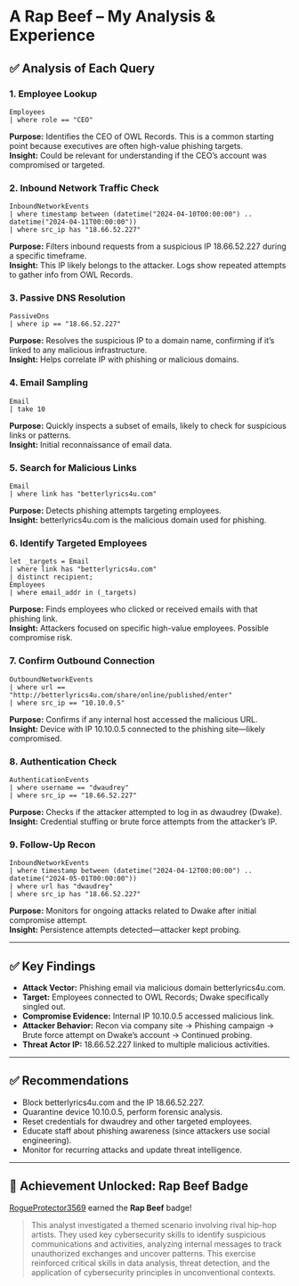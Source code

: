 # A Rap Beef – My Analysis & Experience

## ✅ Analysis of Each Query

### 1. Employee Lookup
```kql
Employees
| where role == "CEO"
```
**Purpose:** Identifies the CEO of OWL Records. This is a common starting point because executives are often high-value phishing targets.  
**Insight:** Could be relevant for understanding if the CEO’s account was compromised or targeted.

### 2. Inbound Network Traffic Check
```kql
InboundNetworkEvents
| where timestamp between (datetime("2024-04-10T00:00:00") .. datetime("2024-04-11T00:00:00"))
| where src_ip has "18.66.52.227"
```
**Purpose:** Filters inbound requests from a suspicious IP 18.66.52.227 during a specific timeframe.  
**Insight:** This IP likely belongs to the attacker. Logs show repeated attempts to gather info from OWL Records.

### 3. Passive DNS Resolution
```kql
PassiveDns
| where ip == "18.66.52.227"
```
**Purpose:** Resolves the suspicious IP to a domain name, confirming if it’s linked to any malicious infrastructure.  
**Insight:** Helps correlate IP with phishing or malicious domains.

### 4. Email Sampling
```kql
Email
| take 10
```
**Purpose:** Quickly inspects a subset of emails, likely to check for suspicious links or patterns.  
**Insight:** Initial reconnaissance of email data.

### 5. Search for Malicious Links
```kql
Email
| where link has "betterlyrics4u.com"
```
**Purpose:** Detects phishing attempts targeting employees.  
**Insight:** betterlyrics4u.com is the malicious domain used for phishing.

### 6. Identify Targeted Employees
```kql
let _targets = Email
| where link has "betterlyrics4u.com"
| distinct recipient;
Employees
| where email_addr in (_targets)
```
**Purpose:** Finds employees who clicked or received emails with that phishing link.  
**Insight:** Attackers focused on specific high-value employees. Possible compromise risk.

### 7. Confirm Outbound Connection
```kql
OutboundNetworkEvents
| where url == "http://betterlyrics4u.com/share/online/published/enter"
| where src_ip == "10.10.0.5"
```
**Purpose:** Confirms if any internal host accessed the malicious URL.  
**Insight:** Device with IP 10.10.0.5 connected to the phishing site—likely compromised.

### 8. Authentication Check
```kql
AuthenticationEvents
| where username == "dwaudrey"
| where src_ip == "18.66.52.227"
```
**Purpose:** Checks if the attacker attempted to log in as dwaudrey (Dwake).  
**Insight:** Credential stuffing or brute force attempts from the attacker’s IP.

### 9. Follow-Up Recon
```kql
InboundNetworkEvents
| where timestamp between (datetime("2024-04-12T00:00:00") .. datetime("2024-05-01T00:00:00"))
| where url has "dwaudrey" 
| where src_ip has "18.66.52.227"
```
**Purpose:** Monitors for ongoing attacks related to Dwake after initial compromise attempt.  
**Insight:** Persistence attempts detected—attacker kept probing.

---

## ✅ Key Findings

- **Attack Vector:** Phishing email via malicious domain betterlyrics4u.com.
- **Target:** Employees connected to OWL Records; Dwake specifically singled out.
- **Compromise Evidence:** Internal IP 10.10.0.5 accessed malicious link.
- **Attacker Behavior:** Recon via company site → Phishing campaign → Brute force attempt on Dwake’s account → Continued probing.
- **Threat Actor IP:** 18.66.52.227 linked to multiple malicious activities.

---

## ✅ Recommendations

- Block betterlyrics4u.com and the IP 18.66.52.227.
- Quarantine device 10.10.0.5, perform forensic analysis.
- Reset credentials for dwaudrey and other targeted employees.
- Educate staff about phishing awareness (since attackers use social engineering).
- Monitor for recurring attacks and update threat intelligence.

---

## 🏅 Achievement Unlocked: Rap Beef Badge

[RogueProtector3569](https://kc7cyber.com/profile/7e06579f) earned the **Rap Beef** badge!

> This analyst investigated a themed scenario involving rival hip-hop artists. They used key cybersecurity skills to identify suspicious communications and activities, analyzing internal messages to track unauthorized exchanges and uncover patterns. This exercise reinforced critical skills in data analysis, threat detection, and the application of cybersecurity principles in unconventional contexts.
